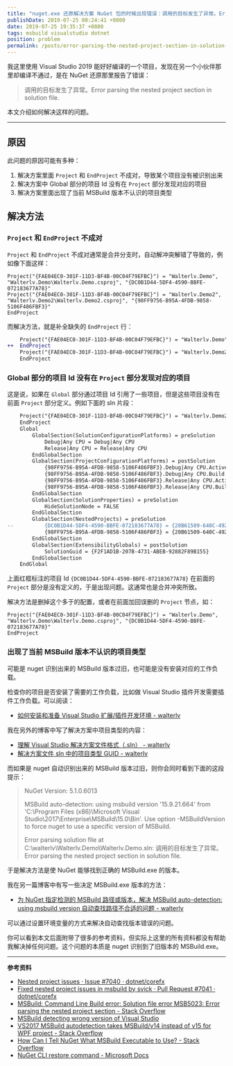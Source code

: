```yaml
---
title: "nuget.exe 还原解决方案 NuGet 包的时候出现错误：调用的目标发生了异常。Error parsing the nested project section in solution file."
publishDate: 2019-07-25 08:24:41 +0800
date: 2019-07-25 19:35:37 +0800
tags: msbuild visualstudio dotnet
position: problem
permalink: /posts/error-parsing-the-nested-project-section-in-solution-file.html
---
```


我这里使用 Visual Studio 2019 能好好编译的一个项目，发现在另一个小伙伴那里却编译不通过，是在 NuGet 还原那里报告了错误：

> 调用的目标发生了异常。Error parsing the nested project section in solution file.

本文介绍如何解决这样的问题。

---

## 原因

此问题的原因可能有多种：

1. 解决方案里面 `Project` 和 `EndProject` 不成对，导致某个项目没有被识别出来
1. 解决方案中 Global 部分的项目 Id 没有在 `Project` 部分发现对应的项目
1. 解决方案里面出现了当前 MSBuild 版本不认识的项目类型

## 解决方法

### `Project` 和 `EndProject` 不成对

`Project` 和 `EndProject` 不成对通常是合并分支时，自动解冲突解错了导致的，例如像下面这样：

```
Project("{FAE04EC0-301F-11D3-BF4B-00C04F79EFBC}") = "Walterlv.Demo", "Walterlv.Demo\Walterlv.Demo.csproj", "{DC0B1D44-5DF4-4590-BBFE-072183677A78}"
Project("{FAE04EC0-301F-11D3-BF4B-00C04F79EFBC}") = "Walterlv.Demo2", "Walterlv.Demo2\Walterlv.Demo2.csproj", "{98FF9756-B95A-4FDB-9858-5106F486FBF3}"
EndProject
```

而解决方法，就是补全缺失的 `EndProject` 行：

```diff
    Project("{FAE04EC0-301F-11D3-BF4B-00C04F79EFBC}") = "Walterlv.Demo", "Walterlv.Demo\Walterlv.Demo.csproj", "{DC0B1D44-5DF4-4590-BBFE-072183677A78}"
++  EndProject
    Project("{FAE04EC0-301F-11D3-BF4B-00C04F79EFBC}") = "Walterlv.Demo2", "Walterlv.Demo2\Walterlv.Demo2.csproj", "{98FF9756-B95A-4FDB-9858-5106F486FBF3}"
    EndProject
```

### Global 部分的项目 Id 没有在 `Project` 部分发现对应的项目

这是说，如果在 `Global` 部分通过项目 Id 引用了一些项目，但是这些项目没有在前面 `Project` 部分定义。例如下面的 sln 片段：

```diff
    Project("{FAE04EC0-301F-11D3-BF4B-00C04F79EFBC}") = "Walterlv.Demo2", "Walterlv.Demo2\Walterlv.Demo2.csproj", "{98FF9756-B95A-4FDB-9858-5106F486FBF3}"
    EndProject
    Global
    	GlobalSection(SolutionConfigurationPlatforms) = preSolution
    		Debug|Any CPU = Debug|Any CPU
    		Release|Any CPU = Release|Any CPU
    	EndGlobalSection
    	GlobalSection(ProjectConfigurationPlatforms) = postSolution
    		{98FF9756-B95A-4FDB-9858-5106F486FBF3}.Debug|Any CPU.ActiveCfg = Debug|Any CPU
    		{98FF9756-B95A-4FDB-9858-5106F486FBF3}.Debug|Any CPU.Build.0 = Debug|Any CPU
    		{98FF9756-B95A-4FDB-9858-5106F486FBF3}.Release|Any CPU.ActiveCfg = Release|Any CPU
    		{98FF9756-B95A-4FDB-9858-5106F486FBF3}.Release|Any CPU.Build.0 = Release|Any CPU
    	EndGlobalSection
    	GlobalSection(SolutionProperties) = preSolution
    		HideSolutionNode = FALSE
    	EndGlobalSection
    	GlobalSection(NestedProjects) = preSolution
--  		{DC0B1D44-5DF4-4590-BBFE-072183677A78} = {20B61509-640C-492B-8B33-FB472CCF1391}
    		{98FF9756-B95A-4FDB-9858-5106F486FBF3} = {20B61509-640C-492B-8B33-FB472CCF1391}
    	EndGlobalSection
    	GlobalSection(ExtensibilityGlobals) = postSolution
    		SolutionGuid = {F2F1AD1B-207B-4731-ABEB-92882F89B155}
    	EndGlobalSection
    EndGlobal
```

上面红框标注的项目 Id `{DC0B1D44-5DF4-4590-BBFE-072183677A78}` 在前面的 `Project` 部分是没有定义的，于是出现问题。这通常也是合并冲突所致。

解决方法是删掉这个多于的配置，或者在前面加回误删的 `Project` 节点，如：

```
Project("{FAE04EC0-301F-11D3-BF4B-00C04F79EFBC}") = "Walterlv.Demo", "Walterlv.Demo\Walterlv.Demo.csproj", "{DC0B1D44-5DF4-4590-BBFE-072183677A78}"
EndProject
```

### 出现了当前 MSBuild 版本不认识的项目类型

可能是 nuget 识别出来的 MSBuild 版本过旧，也可能是没有安装对应的工作负载。

检查你的项目是否安装了需要的工作负载，比如做 Visual Studio 插件开发需要插件工作负载。可以阅读：

- [如何安装和准备 Visual Studio 扩展/插件开发环境 - walterlv](/post/how-to-prepare-visual-studio-extension-development-environment)

我在另外的博客中写了解决方案中项目类型的内容：

- [理解 Visual Studio 解决方案文件格式（.sln） - walterlv](/post/understand-the-sln-file)
- [解决方案文件 sln 中的项目类型 GUID - walterlv](/post/a-list-of-project-type-guids)

而如果是 nuget 自动识别出来的 MSBuild 版本过旧，则你会同时看到下面的这段提示：

> NuGet Version: 5.1.0.6013
> 
> MSBuild auto-detection: using msbuild version '15.9.21.664' from 'C:\Program Files (x86)\Microsoft Visual Studio\2017\Enterprise\MSBuild\15.0\Bin'. Use option -MSBuildVersion to force nuget to use a specific version of MSBuild.
> 
> Error parsing solution file at C:\walterlv\Walterlv.Demo\Walterlv.Demo.sln: 调用的目标发生了异常。  Error parsing the nested project section in solution file.  

于是解决方法是使 NuGet 能够找到正确的 MSBuild.exe 的版本。

我在另一篇博客中有写一些决定 MSBuild.exe 版本的方法：

- [为 NuGet 指定检测的 MSBuild 路径或版本，解决 MSBuild auto-detection: using msbuild version 自动查找路径不合适的问题 - walterlv](/post/specify-msbuild-version-for-nuget-command-line)

可以通过设置环境变量的方式来解决自动查找版本错误的问题。

你可以看到本文后面附带了很多的参考资料，但实际上这里的所有资料都没有帮助我解决掉任何问题。这个问题的本质是 nuget 识别到了旧版本的 MSBuild.exe。

---

**参考资料**

- [Nested project issues · Issue #7040 · dotnet/corefx](https://github.com/dotnet/corefx/issues/7040)
- [Fixed nested project issues in msbuild by svick · Pull Request #7041 · dotnet/corefx](https://github.com/dotnet/corefx/pull/7041/files)
- [MSBuild: Command Line Build error: Solution file error MSB5023: Error parsing the nested project section - Stack Overflow](https://stackoverflow.com/q/36777583/6233938)
- [MSBuild detecting wrong version of Visual Studio](https://social.msdn.microsoft.com/Forums/windows/en-US/30bcd671-58f6-4613-baa0-1ebdb55bd3f3/msbuild-detecting-wrong-version-of-visual-studio?forum=msbuild)
- [VS2017 MSBuild autodetection takes MSBuild/v14 instead of v15 for WPF project - Stack Overflow](https://stackoverflow.com/q/49997388/6233938)
- [How Can I Tell NuGet What MSBuild Executable to Use? - Stack Overflow](https://stackoverflow.com/q/49822757/6233938)
- [NuGet CLI restore command - Microsoft Docs](https://docs.microsoft.com/en-us/nuget/reference/cli-reference/cli-ref-restore)

